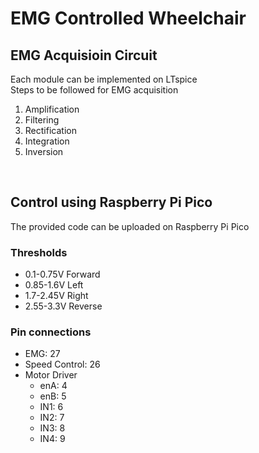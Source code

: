 # EMG Controlled Wheelchair
## EMG Acquisioin Circuit
Each module can be implemented on LTspice <br>
Steps to be followed for EMG acquisition
1. Amplification
2. Filtering
3. Rectification
4. Integration
5. Inversion
<br>

## Control using Raspberry Pi Pico
The provided code can be uploaded on Raspberry Pi Pico <br>
### Thresholds
* 0.1-0.75V Forward
* 0.85-1.6V Left
* 1.7-2.45V Right
* 2.55-3.3V Reverse

### Pin connections
* EMG: 27
* Speed Control: 26
* Motor Driver
  * enA: 4
  * enB: 5
  * IN1: 6
  * IN2: 7
  * IN3: 8
  * IN4: 9
